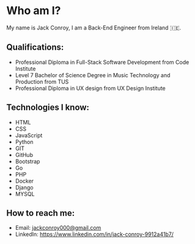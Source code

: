 # Who am I?

My name is Jack Conroy, I am a Back-End Engineer from Ireland 🇮🇪.

## Qualifications:
- Professional Diploma in Full-Stack Software Development from Code Institute
- Level 7 Bachelor of Science Degree in Music Technology and Production from TUS
- Professional Diploma in UX design from UX Design Institute


## Technologies I know:
- HTML
- CSS
- JavaScript
- Python
- GIT
- GitHub
- Bootstrap
- Go
- PHP
- Docker
- Django
- MYSQL




## How to reach me:
* Email: jackconroy000@gmail.com
* LinkedIn: https://www.linkedin.com/in/jack-conroy-9912a41b7/
 


